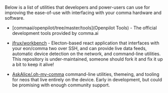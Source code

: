 Below is a list of utilities that developers and power-users can use for improving the ease-of-use with interfacing with your comma hardware and software.

* [commaai/openpilot/tree/master/tools](Openpilot Tools) - The official development tools provided by comma.ai

* [jfrux/workbench](https://github.com/jfrux/workbench) - Electon-based react application that interfaces with your eon/comma two over SSH, and can provide live data feeds, automatic device detection on the network, and command-line utilities. This repository is under-maintained, someone should fork it and fix it up a bit to keep it alive!

* [AskAlice/.oh-my-comma](https://github.com/askalice/.oh-my-comma) command-line utilities, themeing, and tooling for neos that live entirely on the device. Early in development, but could be promising with enough community support.
